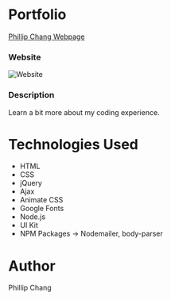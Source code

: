 # Portfolio

[Phillip Chang Webpage](https://phillipchang.github.io/Portfolio)

### Website
![Website](app/assets/images/website.gif)


### Description
Learn a bit more about my coding experience.

# Technologies Used
* HTML
* CSS
* jQuery
* Ajax
* Animate CSS
* Google Fonts
* Node.js
* UI Kit
* NPM Packages -> Nodemailer, body-parser

# Author
Phillip Chang
